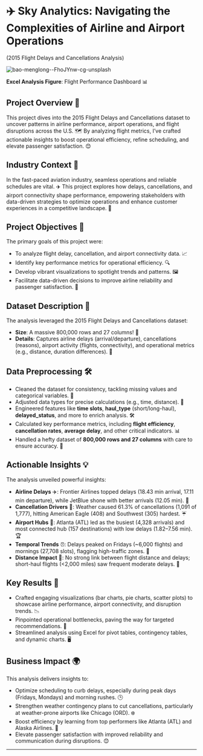 # ✈️ Sky Analytics: Navigating the Complexities of Airline and Airport Operations
   (2015 Flight Delays and Cancellations Analysis)

![bao-menglong--FhoJYnw-cg-unsplash](https://github.com/user-attachments/assets/8172df16-cf82-419a-8cf0-f6f2b02ddf4b)


**Excel Analysis Figure**: Flight Performance Dashboard 📊

## Project Overview 🌟
This project dives into the 2015 Flight Delays and Cancellations dataset to uncover patterns in airline performance, airport operations, and flight disruptions across the U.S. 🗺️ By analyzing flight metrics, I’ve crafted actionable insights to boost operational efficiency, refine scheduling, and elevate passenger satisfaction. 😊

## Industry Context 🏢
In the fast-paced aviation industry, seamless operations and reliable schedules are vital. ✈️ This project explores how delays, cancellations, and airport connectivity shape performance, empowering stakeholders with data-driven strategies to optimize operations and enhance customer experiences in a competitive landscape. 🚀

## Project Objectives 🎯
The primary goals of this project were:
- To analyze flight delay, cancellation, and airport connectivity data. 📈
- Identify key performance metrics for operational efficiency. 🔍
- Develop vibrant visualizations to spotlight trends and patterns. 🖼️
- Facilitate data-driven decisions to improve airline reliability and passenger satisfaction. 🙌

## Dataset Description 📂
The analysis leveraged the 2015 Flight Delays and Cancellations dataset:
- **Size**: A massive 800,000 rows and 27 columns! 📑
- **Details**: Captures airline delays (arrival/departure), cancellations (reasons), airport activity (flights, connectivity), and operational metrics (e.g., distance, duration differences). 🛫

## Data Preprocessing 🛠️
- Cleaned the dataset for consistency, tackling missing values and categorical variables. 🧹
- Adjusted data types for precise calculations (e.g., time, distance). 🔢
- Engineered features like **time slots**, **haul_type** (short/long-haul), **delayed_status**, and more to enrich analysis. 🛠️
- Calculated key performance metrics, including **flight efficiency**, **cancellation rates**, **average delay**, and other critical indicators. 📊
- Handled a hefty dataset of **800,000 rows and 27 columns** with care to ensure accuracy. 💪

## Actionable Insights 💡
The analysis unveiled powerful insights:
- **Airline Delays** ✈️: Frontier Airlines topped delays (18.43 min arrival, 17.11 min departure), while JetBlue shone with better arrivals (12.05 min). 🌟
- **Cancellation Drivers** 🚫: Weather caused 61.3% of cancellations (1,091 of 1,777), hitting American Eagle (408) and Southwest (305) hardest. ☔
- **Airport Hubs** 🏫: Atlanta (ATL) led as the busiest (4,328 arrivals) and most connected hub (157 destinations) with low delays (1.82–7.56 min). 🏆
- **Temporal Trends** ⏰: Delays peaked on Fridays (~6,000 flights) and mornings (27,708 slots), flagging high-traffic zones. 🌅
- **Distance Impact** 📏: No strong link between flight distance and delays; short-haul flights (<2,000 miles) saw frequent moderate delays. 🛬

## Key Results 🥳
- Crafted engaging visualizations (bar charts, pie charts, scatter plots) to showcase airline performance, airport connectivity, and disruption trends. 📉
- Pinpointed operational bottlenecks, paving the way for targeted recommendations. 🎯
- Streamlined analysis using Excel for pivot tables, contingency tables, and dynamic charts. 🖥️

## Business Impact 🌍
This analysis delivers insights to:
- Optimize scheduling to curb delays, especially during peak days (Fridays, Mondays) and morning rushes. 🕒
- Strengthen weather contingency plans to cut cancellations, particularly at weather-prone airports like Chicago (ORD). ❄️
- Boost efficiency by learning from top performers like Atlanta (ATL) and Alaska Airlines. 🏅
- Elevate passenger satisfaction with improved reliability and communication during disruptions. 😊

---
